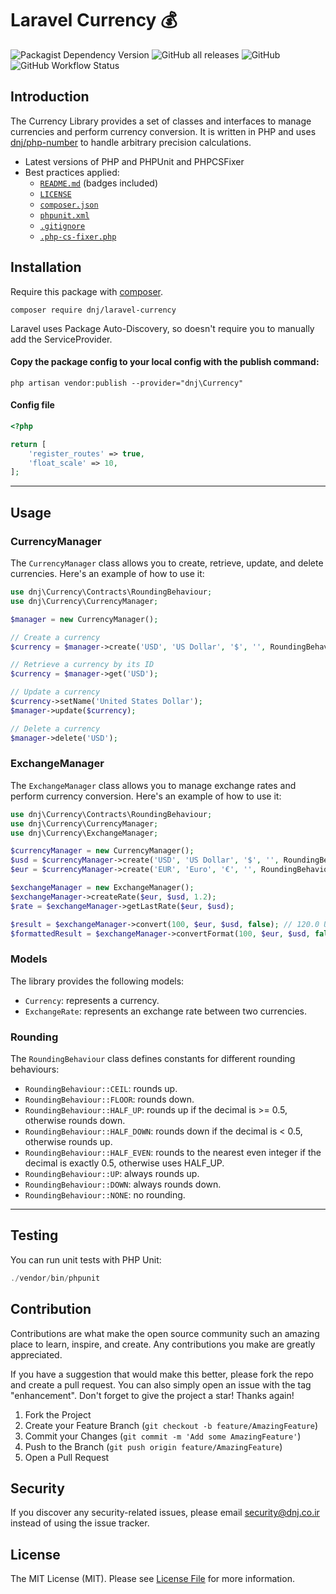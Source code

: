 # Laravel Currency 💰

![Packagist Dependency Version](https://img.shields.io/packagist/dependency-v/dnj/dnj/laravel-currency)
![GitHub all releases](https://img.shields.io/github/downloads/dnj/laravel-currency/total)
![GitHub](https://img.shields.io/github/license/dnj/laravel-currency)
![GitHub Workflow Status](https://img.shields.io/github/actions/workflow/status/dnj/laravel-currency/ci.yml)

## Introduction

The Currency Library provides a set of classes and interfaces to manage currencies and perform currency conversion. 
It is written in PHP and uses [dnj/php-number](https://github.com/dnj/php-number) to handle arbitrary precision calculations.

* Latest versions of PHP and PHPUnit and PHPCSFixer
* Best practices applied:
  * [`README.md`](https://github.com/dnj/laravel-currency/blob/master/README.md) (badges included)
  * [`LICENSE`](https://github.com/dnj/laravel-currency/blob/master/LICENSE)
  * [`composer.json`](https://github.com/dnj/laravel-currency/blob/master/composer.json)
  * [`phpunit.xml`](https://github.com/dnj/laravel-currency/blob/master/phpunit.xml)
  * [`.gitignore`](https://github.com/dnj/laravel-currency/blob/master/.gitignore)
  * [`.php-cs-fixer.php`](https://github.com/dnj/laravel-currency/blob/master/.php-cs-fixer.php)

## Installation

Require this package with [composer](https://getcomposer.org/).

```shell
composer require dnj/laravel-currency
```

Laravel uses Package Auto-Discovery, so doesn't require you to manually add the ServiceProvider.

#### Copy the package config to your local config with the publish command:

```shell
php artisan vendor:publish --provider="dnj\Currency"
```

#### Config file

```php
<?php

return [
    'register_routes' => true, 
    'float_scale' => 10,
];
```
---
## Usage
### CurrencyManager
The `CurrencyManager` class allows you to create, retrieve, update, and delete currencies. Here's an example of how to use it:

```php
use dnj\Currency\Contracts\RoundingBehaviour;
use dnj\Currency\CurrencyManager;

$manager = new CurrencyManager();

// Create a currency
$currency = $manager->create('USD', 'US Dollar', '$', '', RoundingBehaviour::CEIL, 2);

// Retrieve a currency by its ID
$currency = $manager->get('USD');

// Update a currency
$currency->setName('United States Dollar');
$manager->update($currency);

// Delete a currency
$manager->delete('USD');

```

### ExchangeManager
The `ExchangeManager` class allows you to manage exchange rates and perform currency conversion. Here's an example of how to use it:
```php
use dnj\Currency\Contracts\RoundingBehaviour;
use dnj\Currency\CurrencyManager;
use dnj\Currency\ExchangeManager;

$currencyManager = new CurrencyManager();
$usd = $currencyManager->create('USD', 'US Dollar', '$', '', RoundingBehaviour::CEIL, 2);
$eur = $currencyManager->create('EUR', 'Euro', '€', '', RoundingBehaviour::CEIL, 2);

$exchangeManager = new ExchangeManager();
$exchangeManager->createRate($eur, $usd, 1.2);
$rate = $exchangeManager->getLastRate($eur, $usd);

$result = $exchangeManager->convert(100, $eur, $usd, false); // 120.0 USD
$formattedResult = $exchangeManager->convertFormat(100, $eur, $usd, false); // "$ 120.00"

```

### Models
The library provides the following models:
  * `Currency`: represents a currency. 
  * `ExchangeRate`: represents an exchange rate between two currencies.


### Rounding
The `RoundingBehaviour` class defines constants for different rounding behaviours:

* `RoundingBehaviour::CEIL`: rounds up.
* `RoundingBehaviour::FLOOR`: rounds down.
* `RoundingBehaviour::HALF_UP`: rounds up if the decimal is >= 0.5, otherwise rounds down.
* `RoundingBehaviour::HALF_DOWN`: rounds down if the decimal is < 0.5, otherwise rounds up.
* `RoundingBehaviour::HALF_EVEN`: rounds to the nearest even integer if the decimal is exactly 0.5, otherwise uses HALF_UP.
* `RoundingBehaviour::UP`: always rounds up.
* `RoundingBehaviour::DOWN`: always rounds down.
* `RoundingBehaviour::NONE`: no rounding.

---

## Testing

You can run unit tests with PHP Unit:

```php
./vendor/bin/phpunit
```


## Contribution

Contributions are what make the open source community such an amazing place to learn, inspire, and create. Any
contributions you make are greatly appreciated.

If you have a suggestion that would make this better, please fork the repo and create a pull request. You can also
simply open an issue with the tag "enhancement". Don't forget to give the project a star! Thanks again!

1. Fork the Project
2. Create your Feature Branch (`git checkout -b feature/AmazingFeature`)
3. Commit your Changes (`git commit -m 'Add some AmazingFeature'`)
4. Push to the Branch (`git push origin feature/AmazingFeature`)
5. Open a Pull Request

## Security

If you discover any security-related issues, please email [security@dnj.co.ir](mailto:security@dnj.co.ir) instead of
using the issue tracker.

## License

The MIT License (MIT). Please
see [License File](https://github.com/dnj/laravel-currency/blob/master/LICENSE) for more information.
